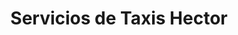 ---
title: Servicios de Taxis Hector
layout: negocio
slogan: Brindando un viaje seguro y confiable
web: 
categoria: Servicios
imagenes: ["/assets/img/directorio/taxis-hector.webp"]
direccion: 
estado: Baja California
municipio: Rosarito
codigo: 22710
latitude: 
longitude: 
telefono: 661 146 0424
cocina: 
rango: $$
facebook: https://www.facebook.com/taxishector/
instagram: 
whatsapp:
horariodeservicio: 24 horas
descripcion: Dedicados al servicio de transporte, brindando un viaje seguro y confiable.
---